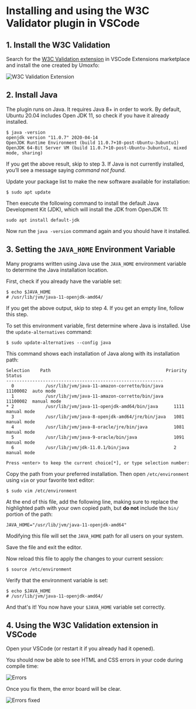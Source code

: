 # Installing and using the W3C Validator plugin in VSCode

## 1. Install the W3C Validation
Search for the [W3C Validation extension](https://marketplace.visualstudio.com/items?itemName=Umoxfo.vscode-w3cvalidation) in VSCode Extensions marketplace and install the one created by Umoxfo:

![W3C Validation Extension](https://i.imgur.com/6VTZve5.png)

## 2. Install Java
The plugin runs on Java. It requires Java 8+ in order to work.
By default, Ubuntu 20.04 includes Open JDK 11, so check if you have it already installed.

```shell
$ java -version
openjdk version "11.0.7" 2020-04-14
OpenJDK Runtime Environment (build 11.0.7+10-post-Ubuntu-3ubuntu1)
OpenJDK 64-Bit Server VM (build 11.0.7+10-post-Ubuntu-3ubuntu1, mixed mode, sharing)
```
If you get the above result, skip to step 3. If Java is not currently installed, you’ll see a message saying *command not found*. 

Update your package list to make the new software available for installation:
```shell
$ sudo apt update
```
Then execute the following command to install the default Java Development Kit (JDK), which will install the JDK from OpenJDK 11:

```shell
sudo apt install default-jdk
```

Now run the `java -version` command again and you should have it installed.

## 3. Setting the  `JAVA_HOME`  Environment Variable
Many programs written using Java use the  `JAVA_HOME`  environment variable to determine the Java installation location.

First, check if you already have the variable set:
```shell
$ echo $JAVA_HOME
# /usr/lib/jvm/java-11-openjdk-amd64/
```
If you get the above output, skip to step 4. If you get an empty line, follow this step.

To set this environment variable, first determine where Java is installed. Use the  `update-alternatives`  command:

```shell
$ sudo update-alternatives --config java
```
This command shows each installation of Java along with its installation path:
```shell
Selection    Path                                            Priority   Status
------------------------------------------------------------
  0            /usr/lib/jvm/java-11-amazon-corretto/bin/java    11100002  auto mode
  1            /usr/lib/jvm/java-11-amazon-corretto/bin/java    11100002  manual mode
* 2            /usr/lib/jvm/java-11-openjdk-amd64/bin/java      1111      manual mode
  3            /usr/lib/jvm/java-8-openjdk-amd64/jre/bin/java   1081      manual mode
  4            /usr/lib/jvm/java-8-oracle/jre/bin/java          1081      manual mode
  5            /usr/lib/jvm/java-9-oracle/bin/java              1091      manual mode
  6            /usr/lib/jvm/jdk-11.0.1/bin/java                 2         manual mode

Press <enter> to keep the current choice[*], or type selection number: 
```
Copy the path from your preferred installation. Then open `/etc/environment` using `vim` or your favorite text editor:

```shell
$ sudo vim /etc/environment
```
At the end of this file, add the following line, making sure to replace the highlighted path with your own copied path, but **do not** include the `bin/` portion of the path:

```
JAVA_HOME="/usr/lib/jvm/java-11-openjdk-amd64"
```
Modifying this file will set the  `JAVA_HOME`  path for all users on your system.

Save the file and exit the editor.

Now reload this file to apply the changes to your current session:

```shell
$ source /etc/environment
```
Verify that the environment variable is set:
```shell
$ echo $JAVA_HOME
# /usr/lib/jvm/java-11-openjdk-amd64/
```
And that's it! You now have your `$JAVA_HOME` variable set correctly.

## 4. Using the W3C Validation extension in VSCode

Open your VSCode (or restart it if you already had it opened).

You should now be able to see HTML and CSS errors in your code during compile time:

![Errors](https://i.imgur.com/dJl0cg2.png)

Once you fix them, the error board will be clear.

![Errors fixed](https://i.imgur.com/IaAlzqa.png)
